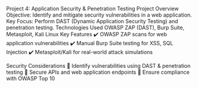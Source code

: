Project 4: Application Security & Penetration Testing
Project Overview
Objective: Identify and mitigate security vulnerabilities in a web application.
Key Focus: Perform DAST (Dynamic Application Security Testing) and penetration testing.
Technologies Used
OWASP ZAP (DAST), Burp Suite, Metasploit, Kali Linux
Key Features
✔️ OWASP ZAP scans for web application vulnerabilities
✔️ Manual Burp Suite testing for XSS, SQL Injection
✔️ Metasploit/Kali for real-world attack simulations

Security Considerations
🔹 Identify vulnerabilities using DAST & penetration testing
🔹 Secure APIs and web application endpoints
🔹 Ensure compliance with OWASP Top 10